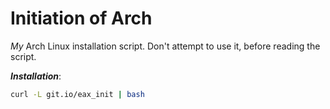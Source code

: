 # Initiation of Arch
*My* Arch Linux installation script.
Don't attempt to use it, before reading the script.

**_Installation_**:
```bash
curl -L git.io/eax_init | bash
```
